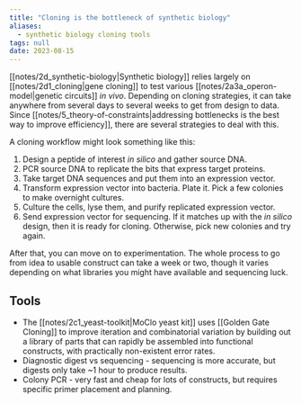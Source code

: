 ```yaml
---
title: "Cloning is the bottleneck of synthetic biology"
aliases:
  - synthetic biology cloning tools
tags: null
date: 2023-08-15
---
```


[[notes/2d_synthetic-biology|Synthetic biology]] relies largely on [[notes/2d1_cloning|gene cloning]] to test various [[notes/2a3a_operon-model|genetic circuits]] *in vivo*. Depending on cloning strategies, it can take anywhere from several days to several weeks to get from design to data. Since [[notes/5_theory-of-constraints|addressing bottlenecks is the best way to improve efficiency]], there are several strategies to deal with this.

A cloning workflow might look something like this:
1. Design a peptide of interest *in silico* and gather source DNA.
2. PCR source DNA to replicate the bits that express target proteins.
3. Take target DNA sequences and put them into an expression vector.
4. Transform expression vector into bacteria. Plate it. Pick a few colonies to make overnight cultures.
5. Culture the cells, lyse them, and purify replicated expression vector.
6. Send expression vector for sequencing. If it matches up with the *in silico* design, then it is ready for cloning. Otherwise, pick new colonies and try again.

After that, you can move on to experimentation. The whole process to go from idea to usable construct can take a week or two, though it varies depending on what libraries you might have available and sequencing luck.

## Tools
- The [[notes/2c1_yeast-toolkit|MoClo yeast kit]] uses [[Golden Gate Cloning]] to improve iteration and combinatorial variation by building out a library of parts that can rapidly be assembled into functional constructs, with practically non-existent error rates.
- Diagnostic digest vs sequencing - sequencing is more accurate, but digests only take ~1 hour to produce results.
- Colony PCR - very fast and cheap for lots of constructs, but requires specific primer placement and planning.
